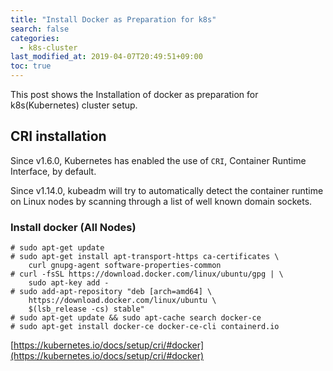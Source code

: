 ```yaml
---
title: "Install Docker as Preparation for k8s"
search: false
categories:
  - k8s-cluster
last_modified_at: 2019-04-07T20:49:51+09:00
toc: true
---
```


This post shows the Installation of docker as preparation for k8s(Kubernetes) cluster setup.

## CRI installation
Since v1.6.0, Kubernetes has enabled the use of `CRI`, Container Runtime Interface, by default.

Since v1.14.0, kubeadm will try to automatically detect the container runtime on Linux nodes by scanning through a list of well known domain sockets.

### Install docker (All Nodes)
```
# sudo apt-get update
# sudo apt-get install apt-transport-https ca-certificates \
    curl gnupg-agent software-properties-common
# curl -fsSL https://download.docker.com/linux/ubuntu/gpg | \
    sudo apt-key add -
# sudo add-apt-repository "deb [arch=amd64] \
    https://download.docker.com/linux/ubuntu \
    $(lsb_release -cs) stable"
# sudo apt-get update && sudo apt-cache search docker-ce
# sudo apt-get install docker-ce docker-ce-cli containerd.io
```
[https://kubernetes.io/docs/setup/cri/#docker](https://kubernetes.io/docs/setup/cri/#docker)
